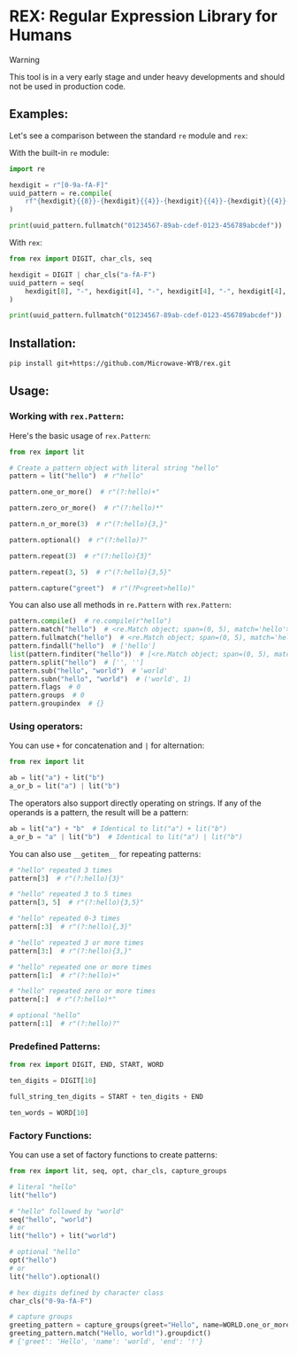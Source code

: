 # REX: Regular Expression Library for Humans

> [!WARNING]
>
> This tool is in a very early stage and under heavy developments and should not be used in production code.

## Examples:

Let's see a comparison between the standard `re` module and `rex`:

With the built-in `re` module:

```python
import re

hexdigit = r"[0-9a-fA-F]"
uuid_pattern = re.compile(
    rf"{hexdigit}{{8}}-{hexdigit}{{4}}-{hexdigit}{{4}}-{hexdigit}{{4}}-{hexdigit}{{12}}"
)

print(uuid_pattern.fullmatch("01234567-89ab-cdef-0123-456789abcdef"))

```

With `rex`:

```python
from rex import DIGIT, char_cls, seq

hexdigit = DIGIT | char_cls("a-fA-F")
uuid_pattern = seq(
    hexdigit[8], "-", hexdigit[4], "-", hexdigit[4], "-", hexdigit[4], "-", hexdigit[12]
)

print(uuid_pattern.fullmatch("01234567-89ab-cdef-0123-456789abcdef"))
```

## Installation:

```bash
pip install git+https://github.com/Microwave-WYB/rex.git
```

## Usage:

### Working with `rex.Pattern`:

Here's the basic usage of `rex.Pattern`:

```python
from rex import lit

# Create a pattern object with literal string "hello"
pattern = lit("hello")  # r"hello"

pattern.one_or_more()  # r"(?:hello)+"

pattern.zero_or_more()  # r"(?:hello)*"

pattern.n_or_more(3)  # r"(?:hello){3,}"

pattern.optional()  # r"(?:hello)?"

pattern.repeat(3)  # r"(?:hello){3}"

pattern.repeat(3, 5)  # r"(?:hello){3,5}"

pattern.capture("greet")  # r"(?P<greet>hello)"
```

You can also use all methods in `re.Pattern` with `rex.Pattern`:

```python
pattern.compile()  # re.compile(r"hello")
pattern.match("hello")  # <re.Match object; span=(0, 5), match='hello'>
pattern.fullmatch("hello")  # <re.Match object; span=(0, 5), match='hello'>
pattern.findall("hello")  # ['hello']
list(pattern.finditer("hello"))  # [<re.Match object; span=(0, 5), match='hello'>]
pattern.split("hello")  # ['', '']
pattern.sub("hello", "world")  # 'world'
pattern.subn("hello", "world")  # ('world', 1)
pattern.flags  # 0
pattern.groups  # 0
pattern.groupindex  # {}
```

### Using operators:

You can use `+` for concatenation and `|` for alternation:

```python
from rex import lit

ab = lit("a") + lit("b")
a_or_b = lit("a") | lit("b")
```

The operators also support directly operating on strings. If any of the operands is a pattern, the result will be a pattern:

```python
ab = lit("a") + "b"  # Identical to lit("a") + lit("b")
a_or_b = "a" | lit("b")  # Identical to lit("a") | lit("b")
```

You can also use `__getitem__` for repeating patterns:

```python
# "hello" repeated 3 times
pattern[3]  # r"(?:hello){3}"

# "hello" repeated 3 to 5 times
pattern[3, 5]  # r"(?:hello){3,5}"

# "hello" repeated 0-3 times
pattern[:3]  # r"(?:hello){,3}"

# "hello" repeated 3 or more times
pattern[3:]  # r"(?:hello){3,}"

# "hello" repeated one or more times
pattern[1:]  # r"(?:hello)+"

# "hello" repeated zero or more times
pattern[:]  # r"(?:hello)*"

# optional "hello"
pattern[:1]  # r"(?:hello)?"
```

### Predefined Patterns:

```python
from rex import DIGIT, END, START, WORD

ten_digits = DIGIT[10]

full_string_ten_digits = START + ten_digits + END

ten_words = WORD[10]
```

### Factory Functions:

You can use a set of factory functions to create patterns:

```python
from rex import lit, seq, opt, char_cls, capture_groups

# literal "hello"
lit("hello")

# "hello" followed by "world"
seq("hello", "world")
# or
lit("hello") + lit("world")

# optional "hello"
opt("hello")
# or
lit("hello").optional()

# hex digits defined by character class
char_cls("0-9a-fA-F")

# capture groups
greeting_pattern = capture_groups(greet="Hello", name=WORLD.one_or_more(), end="!")
greeting_pattern.match("Hello, world!").groupdict()
# {'greet': 'Hello', 'name': 'world', 'end': '!'}
```

